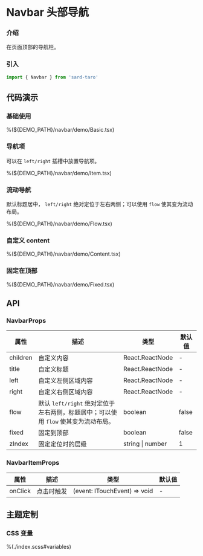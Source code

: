 # Navbar 头部导航

### 介绍

在页面顶部的导航栏。

### 引入

```js
import { Navbar } from 'sard-taro'
```

## 代码演示

### 基础使用

%(${DEMO_PATH}/navbar/demo/Basic.tsx)

### 导航项

可以在 `left/right` 插槽中放置导航项。

%(${DEMO_PATH}/navbar/demo/Item.tsx)

### 流动导航

默认标题居中， `left/right` 绝对定位于左右两侧；可以使用 `flow` 使其变为流动布局。

%(${DEMO_PATH}/navbar/demo/Flow.tsx)

### 自定义 content

%(${DEMO_PATH}/navbar/demo/Content.tsx)

### 固定在顶部

%(${DEMO_PATH}/navbar/demo/Fixed.tsx)

## API

### NavbarProps

| 属性     | 描述                                                                               | 类型             | 默认值 |
| -------- | ---------------------------------------------------------------------------------- | ---------------- | ------ |
| children | 自定义内容                                                                         | React.ReactNode  | -      |
| title    | 自定义标题                                                                         | React.ReactNode  | -      |
| left     | 自定义左侧区域内容                                                                 | React.ReactNode  | -      |
| right    | 自定义右侧区域内容                                                                 | React.ReactNode  | -      |
| flow     | 默认 `left/right` 绝对定位于左右两侧，标题居中；可以使用 `flow` 使其变为流动布局。 | boolean          | false  |
| fixed    | 固定到顶部                                                                         | boolean          | false  |
| zIndex   | 固定定位时的层级                                                                   | string \| number | 1      |

### NavbarItemProps

| 属性    | 描述       | 类型                         | 默认值 |
| ------- | ---------- | ---------------------------- | ------ |
| onClick | 点击时触发 | (event: ITouchEvent) => void | -      |

## 主题定制

### CSS 变量

%(./index.scss#variables)
